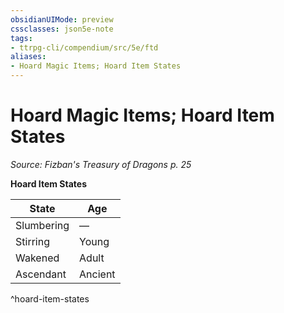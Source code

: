 ```yaml
---
obsidianUIMode: preview
cssclasses: json5e-note
tags:
- ttrpg-cli/compendium/src/5e/ftd
aliases:
- Hoard Magic Items; Hoard Item States
---
```

# Hoard Magic Items; Hoard Item States
*Source: Fizban's Treasury of Dragons p. 25* 

**Hoard Item States**

| State | Age |
|-------|-----|
| Slumbering | — |
| Stirring | Young |
| Wakened | Adult |
| Ascendant | Ancient |
^hoard-item-states